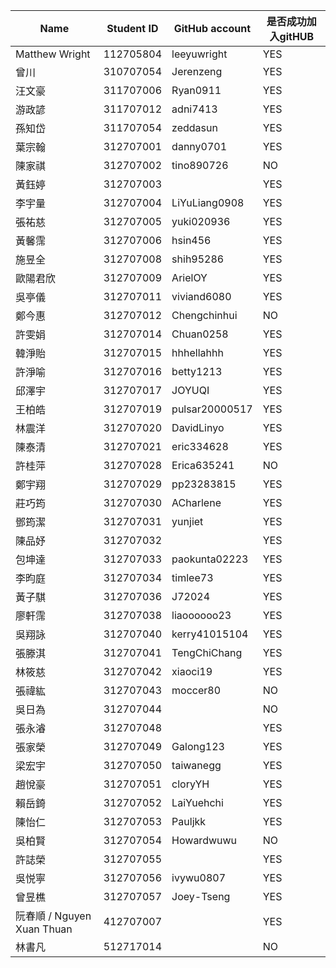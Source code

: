 | Name        | Student ID | GitHub account            | 是否成功加入gitHUB |
|------------------|------------|---------------------------|----------|
| Matthew Wright   | 112705804  | leeyuwright               | YES      |
| 曾川             | 310707054  | Jerenzeng                 | YES      |
| 汪文豪           | 311707006  | Ryan0911                  | YES      |
| 游政諺           | 311707012  | adni7413                  | YES      |
| 孫知岱           | 311707054  |zeddasun                 |     YES   |
| 葉宗翰           | 312707001  | danny0701                 | YES      |
| 陳家祺           | 312707002  | tino890726                | NO       |
| 黃鈺婷           | 312707003  |     | YES      |
| 李宇量           | 312707004  | LiYuLiang0908             | YES      |
| 張祐慈           | 312707005  |   yuki020936  | YES      |
| 黃馨霈           | 312707006  | hsin456                   | YES      |
| 施昱全           | 312707008  | shih95286                 | YES      |
| 歐陽君欣         | 312707009  | ArielOY                   | YES      |
| 吳亭儀           | 312707011  | viviand6080               | YES      |
| 鄭今惠           | 312707012  | Chengchinhui              | NO       |
| 許雯娟           | 312707014  | Chuan0258                 | YES      |
| 韓淨貽           | 312707015  | hhhellahhh                | YES      |
| 許淨喻           | 312707016  | betty1213                 | YES      |
| 邱澤宇           | 312707017  | JOYUQI                    | YES      |
| 王柏皓           | 312707019  | pulsar20000517            | YES      |
| 林震洋           | 312707020  | DavidLinyo                | YES      |
| 陳泰清           | 312707021  | eric334628                | YES      |
| 許桂萍           | 312707028  | Erica635241               | NO       |
| 鄭宇翔           | 312707029  | pp23283815                | YES      |
| 莊巧筠           | 312707030  | ACharlene                 | YES      |
| 鄧筠潔           | 312707031  | yunjiet                   | YES      |
| 陳品妤           | 312707032  |  | YES      |
| 包坤達           | 312707033  | paokunta02223             | YES      |
| 李昀庭           | 312707034  | timlee73                  | YES      |
| 黃子騏           | 312707036  | J72024                    | YES      |
| 廖軒霈           | 312707038  | liaoooooo23               | YES      |
| 吳翔詠           | 312707040  | kerry41015104             | YES      |
| 張滕淇           | 312707041  | TengChiChang              | YES      |
| 林筱慈           | 312707042  | xiaoci19                  | YES      |
| 張禕紘           | 312707043  | moccer80                  | NO       |
| 吳日為           | 312707044  |                           | NO       |
| 張永濬           | 312707048  |    | YES      |
| 張家榮           | 312707049  | Galong123                 | YES      |
| 梁宏宇           | 312707050  | taiwanegg                 | YES      |
| 趙悅豪           | 312707051  | cloryYH                   | YES      |
| 賴岳錡           | 312707052  | LaiYuehchi                | YES      |
| 陳怡仁           | 312707053  | Pauljkk                   | YES      |
| 吳柏賢           | 312707054  | Howardwuwu                | NO       |
| 許誌榮           | 312707055  |   | YES      |
| 吳悦寧           | 312707056  | ivywu0807 | YES   |
| 曾昱樵           | 312707057  | Joey-Tseng                | YES      |
| 阮春順 / Nguyen Xuan Thuan | 412707007 | | YES |
| 林書凡           | 512717014  |                           | NO       |
